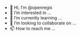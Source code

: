- 👋 Hi, I’m @openregix
- 👀 I’m interested in ...
- 🌱 I’m currently learning ...
- 💞️ I’m looking to collaborate on ...
- 📫 How to reach me ...

<!---
openregix/openregix is a ✨ special ✨ repository because its `README.md` (this file) appears on your GitHub profile.
You can click the Preview link to take a look at your changes.
--->
